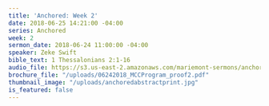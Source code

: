 ```yaml
---
title: 'Anchored: Week 2'
date: 2018-06-25 14:21:00 -04:00
series: Anchored
week: 2
sermon_date: 2018-06-24 11:00:00 -04:00
speaker: Zeke Swift
bible_text: 1 Thessalonians 2:1-16
audio_file: https://s3.us-east-2.amazonaws.com/mariemont-sermons/anchored_week_2.mp3
brochure_file: "/uploads/06242018_MCCProgram_proof2.pdf"
thumbnail_image: "/uploads/anchoredabstractprint.jpg"
is_featured: false
---
```



